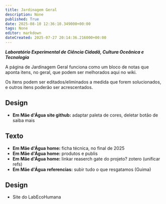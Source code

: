 ```yaml
---
title: Jardinagem Geral
description: None
published: True
date: 2025-08-10 12:36:10.349000+00:00
tags: None
editor: markdown
dateCreated: 2025-07-27 20:14:36.216000+00:00
---
```


***Laboratório Experimental de Ciência Cidadã, Cultura Oceânica e Tecnologia***


A página de Jardinagem Geral funciona como um bloco de notas que aponta itens, no geral, que podem ser melhorados aqui no wiki.

Os itens podem ser editados/eliminados a medida que forem solucionados, e outros itens poderão ser acrescentados.



## Design
- **Em Mãe d'Água site github:** adaptar paleta de cores, deletar botão de saiba mais




## Texto
- **Em Mãe d'Água home:** ficha técnica, no final de 2025
- **Em Mãe d'Água home:** produtos e publis
- **Em Mãe d'Água home:** linkar reaserch gate do projeto? zotero (unificar refs)
- **Em Mãe d'Água referencias:** subir tudo o que resgatamos (Guima)


## Design
- Site do LabEcoHumana


